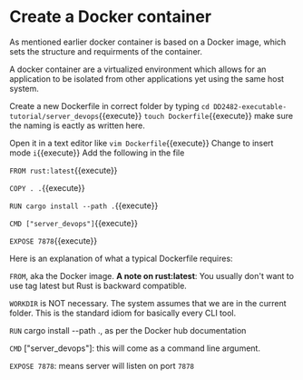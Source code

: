 # Create a Docker container

As mentioned earlier docker container is based on a Docker image, which sets the structure and requirments of the container. 

A docker container are a virtualized environment which allows for an application to be isolated from other applications yet using the same host system.

Create a new Dockerfile in correct folder by typing
`cd DD2482-executable-tutorial/server_devops`{{execute}}
 `touch Dockerfile`{{execute}} make sure the naming is eactly as written here.

Open it in a text editor like `vim Dockerfile`{{execute}}
Change to insert mode `i`{{execute}}
Add the following in the file

`FROM rust:latest`{{execute}}

`COPY . .`{{execute}}

`RUN cargo install --path .`{{execute}}

`CMD ["server_devops"]`{{execute}}

`EXPOSE 7878`{{execute}}

Here is an explanation of what a typical Dockerfile requires:

`FROM`, aka the Docker image.
**A note on rust:latest**: You usually don't want to use tag latest but Rust is backward compatible.

`WORKDIR` is NOT necessary. The system assumes that we are in the current folder. This is the standard idiom for basically every CLI tool.

`RUN` cargo install --path ., as per the Docker hub documentation

`CMD` ["server_devops"]: this will come as a command line argument.

`EXPOSE 7878`: means server will listen on port `7878`


